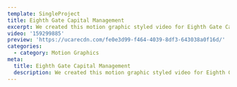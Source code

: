 ```yaml
---
template: SingleProject
title: Eighth Gate Capital Management
excerpt: We created this motion graphic styled video for Eighth Gate Capital Management to showcase their vision ‘to be the choice provider of affordable residential and tourist park accommodation in Australia’.
video: '159299885'
preview: 'https://ucarecdn.com/fe0e3d99-f464-4039-8df3-643038a0f16d/'
categories:
  - category: Motion Graphics
meta:
  title: Eighth Gate Capital Management
  description: We created this motion graphic styled video for Eighth Gate Capital Management to showcase their vision ‘to be the choice provider of affordable residential and tourist park accommodation in Australia’.
---
```

